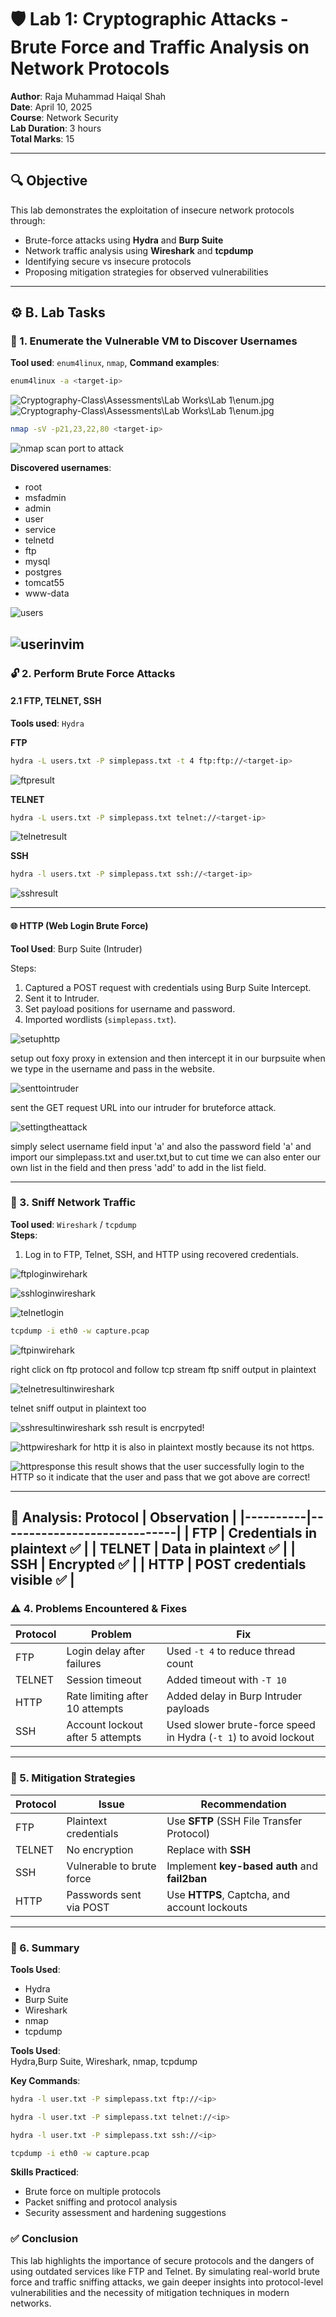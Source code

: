 
# 🛡️ Lab 1: Cryptographic Attacks - Brute Force and Traffic Analysis on Network Protocols

**Author**: Raja Muhammad Haiqal Shah  
**Date**: April 10, 2025  
**Course**: Network Security  
**Lab Duration**: 3 hours  
**Total Marks**: 15  

---

## 🔍 Objective

This lab demonstrates the exploitation of insecure network protocols through:

- Brute-force attacks using **Hydra** and **Burp Suite**
- Network traffic analysis using **Wireshark** and **tcpdump**
- Identifying secure vs insecure protocols
- Proposing mitigation strategies for observed vulnerabilities

---

## ⚙️ B. Lab Tasks

### 🔎 1. Enumerate the Vulnerable VM to Discover Usernames

**Tool used**: `enum4linux`, `nmap`, 
**Command examples**:

```bash
enum4linux -a <target-ip>
```
![Cryptography-Class\Assessments\Lab Works\Lab 1\enum.jpg](enumcommand.jpg)
![Cryptography-Class\Assessments\Lab Works\Lab 1\enum.jpg](enum.jpg)

```bash
nmap -sV -p21,23,22,80 <target-ip>
```
![nmap scan port to attack](nmapscan.jpg)

**Discovered usernames**:
- root
- msfadmin
- admin
- user
- service
- telnetd
- ftp
- mysql
- postgres
- tomcat55
- www-data
  
![users](vimusers.jpg)

![userinvim](userinvim.png)
---

### 🔓 2. Perform Brute Force Attacks
#### 2.1 FTP, TELNET, SSH  
**Tools used**: `Hydra`

**FTP**
```bash
hydra -L users.txt -P simplepass.txt -t 4 ftp:ftp://<target-ip> 
```
![ftpresult](ftpresult.png)

**TELNET**
```bash
hydra -L users.txt -P simplepass.txt telnet://<target-ip>
```

![telnetresult](telnetresult.png)

**SSH**
```bash
hydra -l users.txt -P simplepass.txt ssh://<target-ip>
```

![sshresult](sshresult.png)

---

#### 🌐 HTTP (Web Login Brute Force)
**Tool Used**: Burp Suite (Intruder)

Steps:
1. Captured a POST request with credentials using Burp Suite Intercept.
2. Sent it to Intruder.
3. Set payload positions for username and password.
4. Imported wordlists (`simplepass.txt`).

![setuphttp](setupbrutefrocehttp.png)

setup out foxy proxy in extension and then intercept it in our burpsuite when we type in the username and pass in the website.

![senttointruder](sendtointruder.png)

sent the GET request URL into our intruder for bruteforce attack.

![settingtheattack](settingtheattack.png)

simply select username field input 'a' and also the password field 'a' and import our simplepass.txt and user.txt,but to cut time we can also enter our own list in the field and then press 'add' to add in the list field.

---

### 🧪 3. Sniff Network Traffic
**Tool used**: `Wireshark` / `tcpdump`  
**Steps**:
1. Log in to FTP, Telnet, SSH, and HTTP using recovered credentials.

![ftploginwirehark](ftploginwirehark.png)

![sshloginwireshark](sshloginwireshark.png)

![telnetlogin](telnetwiresharklogin.png)

```bash
tcpdump -i eth0 -w capture.pcap
```
![ftpinwirehark](ftpresultinwireshark.png)

right click on ftp protocol and follow tcp stream
ftp sniff output in plaintext

![telnetresultinwireshark](telnetresultinwireshark.png)

telnet sniff output in plaintext too

![sshresultinwireshark](sshresultinwireshark.png)
ssh result is encrpyted!

![httpwireshark](httpwirehark.png)
for http it is also in plaintext mostly because its not https.

![httpresponse](image.png)
this result shows that the user successfully login to the HTTP so it indicate that the user and pass that we got above are correct!

---

**🧩 Analysis**:
 Protocol | Observation                 |
|----------|-----------------------------|
| FTP      | Credentials in plaintext ✅ |
| TELNET   | Data in plaintext ✅         |
| SSH      | Encrypted ✅                 |
| HTTP     | POST credentials visible ✅  |
---

### ⚠️ 4. Problems Encountered & Fixes

| Protocol | Problem                          | Fix                                     |
|----------|----------------------------------|-----------------------------------------|
| FTP      | Login delay after failures       | Used `-t 4` to reduce thread count      |
| TELNET   | Session timeout                  | Added timeout with `-T 10`              |
| HTTP     | Rate limiting after 10 attempts  | Added delay in Burp Intruder payloads   |
| SSH      | Account lockout after 5 attempts | Used slower brute-force speed in Hydra (`-t 1`) to avoid lockout |

---

### 🔐 5. Mitigation Strategies

| Protocol | Issue                        | Recommendation                                |
|----------|------------------------------|-----------------------------------------------|
| FTP      | Plaintext credentials        | Use **SFTP** (SSH File Transfer Protocol)     |
| TELNET   | No encryption                | Replace with **SSH**                          |
| SSH      | Vulnerable to brute force    | Implement **key-based auth** and **fail2ban** |
| HTTP     | Passwords sent via POST      | Use **HTTPS**, Captcha, and account lockouts  |

---

### 📝 6. Summary

**Tools Used**:
- Hydra  
- Burp Suite  
- Wireshark  
- nmap  
- tcpdump

**Tools Used**:  
Hydra,Burp Suite, Wireshark,  nmap, tcpdump

**Key Commands**:

```bash
hydra -l user.txt -P simplepass.txt ftp://<ip>
```
```bash
hydra -l user.txt -P simplepass.txt telnet://<ip>
```
```bash
hydra -l user.txt -P simplepass.txt ssh://<ip>
```
```bash
tcpdump -i eth0 -w capture.pcap
```

**Skills Practiced**:
- Brute force on multiple protocols  
- Packet sniffing and protocol analysis  
- Security assessment and hardening suggestions

### ✅ Conclusion

This lab highlights the importance of secure protocols and the dangers of using outdated services like FTP and Telnet. By simulating real-world brute force and traffic sniffing attacks, we gain deeper insights into protocol-level vulnerabilities and the necessity of mitigation techniques in modern networks.
